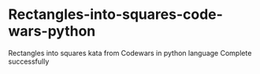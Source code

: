 # Rectangles-into-squares-code-wars-python
Rectangles into squares kata from Codewars in python language
Complete successfully

